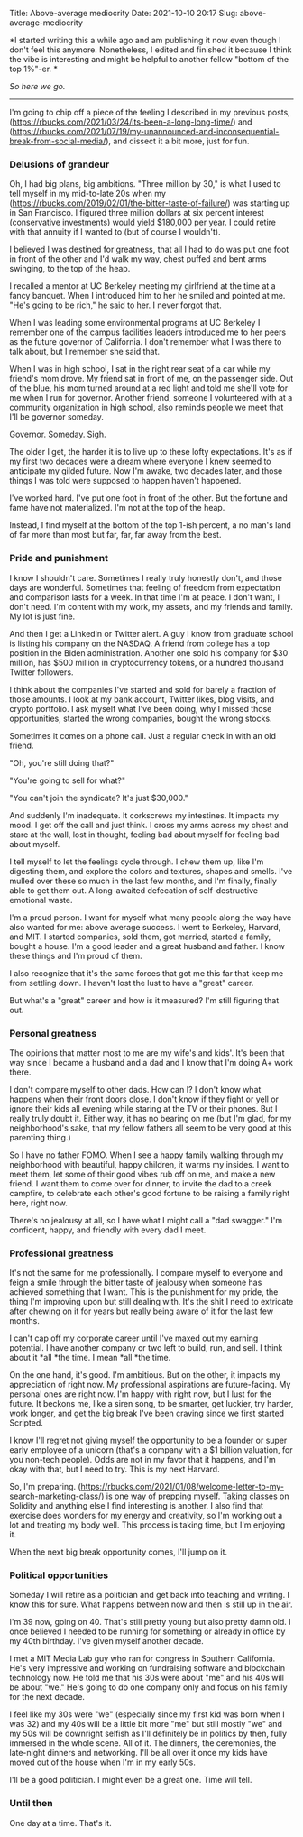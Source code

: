 Title: Above-average mediocrity
Date: 2021-10-10 20:17
Slug: above-average-mediocrity

*I started writing this a while ago and am publishing it now even though I don't feel this anymore. Nonetheless, I edited and finished it because I think the vibe is interesting and might be helpful to another fellow "bottom of the top 1%"-er. *

*So here we go.*

---

I'm going to chip off a piece of the feeling I described in my previous posts, (https://rbucks.com/2021/03/24/its-been-a-long-long-time/) and (https://rbucks.com/2021/07/19/my-unannounced-and-inconsequential-break-from-social-media/), and dissect it a bit more, just for fun. 

### Delusions of grandeur

Oh, I had big plans, big ambitions. "Three million by 30," is what I used to tell myself in my mid-to-late 20s when my (https://rbucks.com/2019/02/01/the-bitter-taste-of-failure/) was starting up in San Francisco. I figured three million dollars at six percent interest (conservative investments) would yield $180,000 per year. I could retire with that annuity if I wanted to (but of course I wouldn't). 

I believed I was destined for greatness, that all I had to do was put one foot in front of the other and I'd walk my way, chest puffed and bent arms swinging, to the top of the heap. 

I recalled a mentor at UC Berkeley meeting my girlfriend at the time at a fancy banquet. When I introduced him to her he smiled and pointed at me. "He's going to be rich," he said to her. I never forgot that. 

When I was leading some environmental programs at UC Berkeley I remember one of the campus facilities leaders introduced me to her peers as the future governor of California. I don't remember what I was there to talk about, but I remember she said that.

When I was in high school, I sat in the right rear seat of a car while my friend's mom drove. My friend sat in front of me, on the passenger side. Out of the blue, his mom turned around at a red light and told me she'll vote for me when I run for governor. Another friend, someone I volunteered with at a community organization in high school, also reminds people we meet that I'll be governor someday. 

Governor. Someday. Sigh. 

The older I get, the harder it is to live up to these lofty expectations. It's as if my first two decades were a dream where everyone I knew seemed to anticipate my gilded future. Now I'm awake, two decades later, and those things I was told were supposed to happen haven't happened. 

I've worked hard. I've put one foot in front of the other. But the fortune and fame have not materialized. I'm not at the top of the heap.

Instead, I find myself at the bottom of the top 1-ish percent, a no man's land of far more than most but far, far, far away from the best.

### <meta charset="utf-8">Pride and punishment

I know I shouldn't care. Sometimes I really truly honestly don't, and those days are wonderful. Sometimes that feeling of freedom from expectation and comparison lasts for a week. In that time I'm at peace. I don't want, I don't need. I'm content with my work, my assets, and my friends and family. My lot is just fine.

And then I get a LinkedIn or Twitter alert. A guy I know from graduate school is listing his company on the NASDAQ. A friend from college has a top position in the Biden administration. Another one sold his company for $30 million, has $500 million in cryptocurrency tokens, or a hundred thousand Twitter followers.

I think about the companies I've started and sold for barely a fraction of those amounts. I look at my bank account, Twitter likes, blog visits, and crypto portfolio. I ask myself what I've been doing, why I missed those opportunities, started the wrong companies, bought the wrong stocks. 

Sometimes it comes on a phone call. Just a regular check in with an old friend. 

"Oh, you're still doing that?" 

"You're going to sell for what?" 

"You can't join the syndicate? It's just $30,000."

And suddenly I'm inadequate. It corkscrews my intestines. It impacts my mood. I get off the call and just think. I cross my arms across my chest and stare at the wall, lost in thought, feeling bad about myself for feeling bad about myself. 

I tell myself to let the feelings cycle through. I chew them up, like I'm digesting them, and explore the colors and textures, shapes and smells. I've mulled over these so much in the last few months, and I'm finally, finally able to get them out. A long-awaited defecation of self-destructive emotional waste.

I'm a proud person. I want for myself what many people along the way have also wanted for me: above average success. I went to Berkeley, Harvard, and MIT. I started companies, sold them, got married, started a family, bought a house. I'm a good leader and a great husband and father. I know these things and I'm proud of them.

I also recognize that it's the same forces that got me this far that keep me from settling down. I haven't lost the lust to have a "great" career. 

But what's a "great" career and how is it measured? I'm still figuring that out. 

### Personal greatness

The opinions that matter most to me are my wife's and kids'. It's been that way since I became a husband and a dad and I know that I'm doing A+ work there. 

I don't compare myself to other dads. How can I? I don't know what happens when their front doors close. I don't know if they fight or yell or ignore their kids all evening while staring at the TV or their phones. But I really truly doubt it. Either way, it has no bearing on me (but I'm glad, for my neighborhood's sake, that my fellow fathers all seem to be very good at this parenting thing.) 

So I have no father FOMO. When I see a happy family walking through my neighborhood with beautiful, happy children, it warms my insides. I want to meet them, let some of their good vibes rub off on me, and make a new friend. I want them to come over for dinner, to invite the dad to a creek campfire, to celebrate each other's good fortune to be raising a family right here, right now.

There's no jealousy at all, so I have what I might call a "dad swagger." I'm confident, happy, and friendly with every dad I meet. 

### Professional greatness

It's not the same for me professionally. I compare myself to everyone and feign a smile through the bitter taste of jealousy when someone has achieved something that I want. This is the punishment for my pride, the thing I'm improving upon but still dealing with. It's the shit I need to extricate after chewing on it for years but really being aware of it for the last few months.

I can't cap off my corporate career until I've maxed out my earning potential. I have another company or two left to build, run, and sell. I think about it *all *the time. I mean *all *the time. 

On the one hand, it's good. I'm ambitious. But on the other, it impacts my appreciation of right now. My professional aspirations are future-facing. My personal ones are right now. I'm happy with right now, but I lust for the future. It beckons me, like a siren song, to be smarter, get luckier, try harder, work longer, and get the big break I've been craving since we first started Scripted. 

I know I'll regret not giving myself the opportunity to be a founder or super early employee of a unicorn (that's a company with a $1 billion valuation, for you non-tech people). Odds are not in my favor that it happens, and I'm okay with that, but I need to try. This is my next Harvard. 

So, I'm preparing. (https://rbucks.com/2021/01/08/welcome-letter-to-my-search-marketing-class/) is one way of prepping myself. Taking classes on Solidity and anything else I find interesting is another. I also find that exercise does wonders for my energy and creativity, so I'm working out a lot and treating my body well. This process is taking time, but I'm enjoying it. 

When the next big break opportunity comes, I'll jump on it. 

### Political opportunities

Someday I will retire as a politician and get back into teaching and writing. I know this for sure. What happens between now and then is still up in the air. 

I'm 39 now, going on 40. That's still pretty young but also pretty damn old. I once believed I needed to be running for something or already in office by my 40th birthday. I've given myself another decade. 

I met a MIT Media Lab guy who ran for congress in Southern California. He's very impressive and working on fundraising software and blockchain technology now. He told me that his 30s were about "me" and his 40s will be about "we." He's going to do one company only and focus on his family for the next decade. 

I feel like my 30s were "we" (especially since my first kid was born when I was 32) and my 40s will be a little bit more "me" but still mostly "we" and my 50s will be downright selfish as I'll definitely be in politics by then, fully immersed in the whole scene. All of it. The dinners, the ceremonies, the late-night dinners and networking. I'll be all over it once my kids have moved out of the house when I'm in my early 50s.  

I'll be a good politician. I might even be a great one. Time will tell. 

### Until then

One day at a time. That's it.